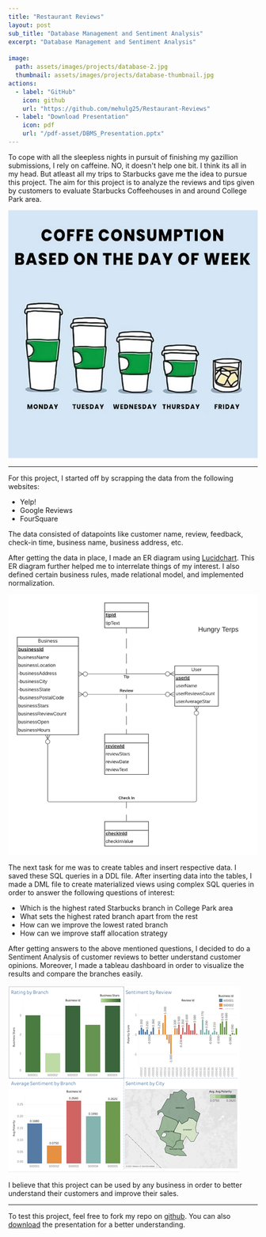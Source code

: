 ```yaml
---
title: "Restaurant Reviews"
layout: post
sub_title: "Database Management and Sentiment Analysis"
excerpt: "Database Management and Sentiment Analysis"

image: 
  path: assets/images/projects/database-2.jpg
  thumbnail: assets/images/projects/database-thumbnail.jpg
actions:
  - label: "GitHub"
    icon: github
    url: "https://github.com/mehulg25/Restaurant-Reviews"
  - label: "Download Presentation"
    icon: pdf
    url: "/pdf-asset/DBMS_Presentation.pptx"
---
```

To cope with all the sleepless nights in pursuit of finishing my gazillion submissions, I rely on caffeine. NO, it doesn't help one bit. I think its all in my head. But atleast all my trips to Starbucks gave me the idea to pursue this project. The aim for this project is to analyze the reviews and tips given by customers to evaluate Starbucks Coffeehouses in and around College Park area.

![starbucks-image](/assets/images/projects/starbucks.jpg)

---

For this project, I started off by scrapping the data from the following websites:
- Yelp!
- Google Reviews
- FourSquare

The data consisted of datapoints like customer name, review, feedback, check-in time, business name, business address, etc. 

After getting the data in place, I made an ER diagram using [Lucidchart](https://www.lucidchart.com/pages/). This ER diagram further helped me to interrelate things of my interest. I also defined certain business rules, made relational model, and implemented normalization.

![ER-Diagram](/assets/images/projects/ERD.png)

The next task for me was to create tables and insert respective data. I saved these SQL queries in a DDL file.
After inserting data into the tables, I made a DML file to create materialized views using complex SQL queries in order to answer the following questions of interest:
- Which is the highest rated Starbucks branch in College Park area
- What sets the highest rated branch apart from the rest
- How can we improve the lowest rated branch
- How can we improve staff allocation strategy

After getting answers to the above mentioned questions, I decided to do a Sentiment Analysis of customer reviews to better understand customer opinions. Moreover, I made a tableau dashboard in order to visualize the results and compare the branches easily. 

![ER-Diagram](/assets/images/projects/dashboard.png)

I believe that this project can be used by any business in order to better understand their customers and improve their sales.

***

To test this project, feel free to fork my repo on [github](https://github.com/mehulg25/Restaurant-Reviews). You can also [download](/pdf-asset/DBMS_Presentation.pptx) the presentation for a better understanding.
